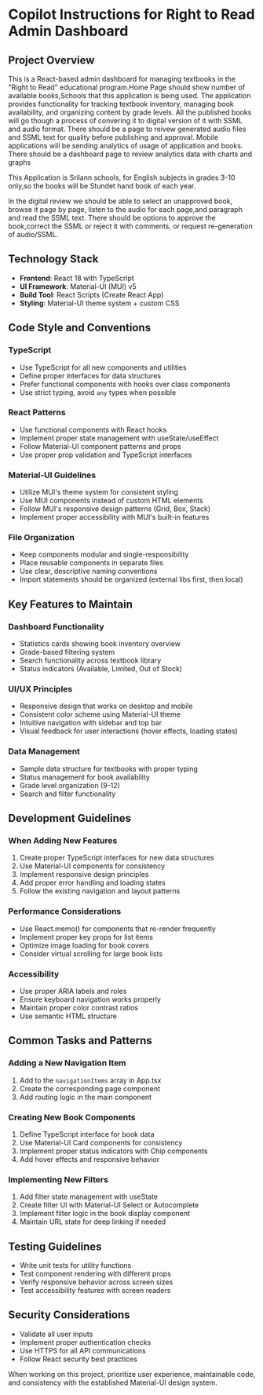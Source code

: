# Copilot Instructions for Right to Read Admin Dashboard

## Project Overview
This is a React-based admin dashboard for managing textbooks in the "Right to Read" educational program.Home Page should show number of available books,Schools that this application is being used. The application provides functionality for tracking textbook inventory, managing book availability, and organizing content by grade levels. All the published books will go though a process of convering it to digital version of it with SSML and audio format. There should be a page to reivew generated audio files and SSML text for quality before publishing and approval. Mobile applications will be sending analytics of usage of application and books. There should be a dashboard page to review analytics data with charts and graphs

This Application is Srilann schools, for English subjects in grades 3-10 only,so the books will be Stundet hand book of each year.

In the digital review we should be able to select an unapproved book, browse it page by page, listen to the audio for each page,and paragraph and read the SSML text. There should be options to approve the book,correct the SSML or reject it with comments, or request re-generation of audio/SSML.

## Technology Stack
- **Frontend**: React 18 with TypeScript
- **UI Framework**: Material-UI (MUI) v5
- **Build Tool**: React Scripts (Create React App)
- **Styling**: Material-UI theme system + custom CSS

## Code Style and Conventions

### TypeScript
- Use TypeScript for all new components and utilities
- Define proper interfaces for data structures
- Prefer functional components with hooks over class components
- Use strict typing, avoid `any` types when possible

### React Patterns
- Use functional components with React hooks
- Implement proper state management with useState/useEffect
- Follow Material-UI component patterns and props
- Use proper prop validation and TypeScript interfaces

### Material-UI Guidelines
- Utilize MUI's theme system for consistent styling
- Use MUI components instead of custom HTML elements
- Follow MUI's responsive design patterns (Grid, Box, Stack)
- Implement proper accessibility with MUI's built-in features

### File Organization
- Keep components modular and single-responsibility
- Place reusable components in separate files
- Use clear, descriptive naming conventions
- Import statements should be organized (external libs first, then local)

## Key Features to Maintain

### Dashboard Functionality
- Statistics cards showing book inventory overview
- Grade-based filtering system
- Search functionality across textbook library
- Status indicators (Available, Limited, Out of Stock)

### UI/UX Principles
- Responsive design that works on desktop and mobile
- Consistent color scheme using Material-UI theme
- Intuitive navigation with sidebar and top bar
- Visual feedback for user interactions (hover effects, loading states)

### Data Management
- Sample data structure for textbooks with proper typing
- Status management for book availability
- Grade level organization (9-12)
- Search and filter functionality

## Development Guidelines

### When Adding New Features
1. Create proper TypeScript interfaces for new data structures
2. Use Material-UI components for consistency
3. Implement responsive design principles
4. Add proper error handling and loading states
5. Follow the existing navigation and layout patterns

### Performance Considerations
- Use React.memo() for components that re-render frequently
- Implement proper key props for list items
- Optimize image loading for book covers
- Consider virtual scrolling for large book lists

### Accessibility
- Use proper ARIA labels and roles
- Ensure keyboard navigation works properly
- Maintain proper color contrast ratios
- Use semantic HTML structure

## Common Tasks and Patterns

### Adding a New Navigation Item
1. Add to the `navigationItems` array in App.tsx
2. Create the corresponding page component
3. Add routing logic in the main component

### Creating New Book Components
1. Define TypeScript interface for book data
2. Use Material-UI Card components for consistency
3. Implement proper status indicators with Chip components
4. Add hover effects and responsive behavior

### Implementing New Filters
1. Add filter state management with useState
2. Create filter UI with Material-UI Select or Autocomplete
3. Implement filter logic in the book display component
4. Maintain URL state for deep linking if needed

## Testing Guidelines
- Write unit tests for utility functions
- Test component rendering with different props
- Verify responsive behavior across screen sizes
- Test accessibility features with screen readers

## Security Considerations
- Validate all user inputs
- Implement proper authentication checks
- Use HTTPS for all API communications
- Follow React security best practices

When working on this project, prioritize user experience, maintainable code, and consistency with the established Material-UI design system.

